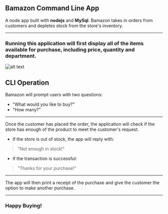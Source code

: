 ## Bamazon Command Line App

A node app built with **nodejs** and **MySql**. Bamazon takes in orders from customers and depletes stock from the store's inventory.
***


### Running this application will first display all of the items available for purchase, including price, quantity and department.
![alt text](http://www.santamonicawebmaster.com/bootcamp/BamazonRunDown.gif "Logo Title Text 1")

## CLI Operation

Bamazon will prompt users with two questions:

- "What would you like to buy?"
- "How many?"
---
Once the customer has placed the order, the application will check if the store has enough of the product to meet the customer's request.

- if the store is out of stock, the app will reply with:
> "Not enough in stock!"
- if the transaction is successful:
> "Thanks for your purchase!"
---
The app will then print a receipt of the purchase and give the customer the option to make another purchase.
***
### Happy Buying!
